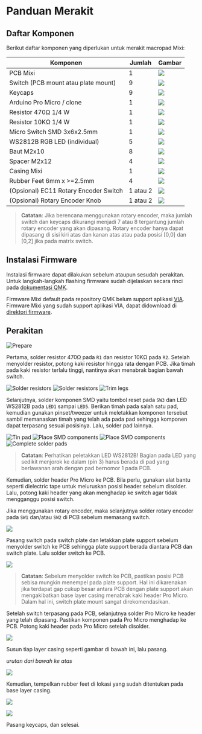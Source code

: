# Panduan Merakit

## Daftar Komponen

Berikut daftar komponen yang diperlukan untuk merakit macropad Mixi:

| Komponen                              |   Jumlah | Gambar                                |
|---------------------------------------|----------|---------------------------------------|
| PCB Mixi                              |        1 | ![](https://i.imgur.com/G1R2raZt.jpg) |
| Switch (PCB mount atau plate mount)   |        9 | ![](https://i.imgur.com/IYepZ86t.jpg) |
| Keycaps                               |        9 | ![](https://i.imgur.com/IUYmllPt.jpg) |
| Arduino Pro Micro / clone             |        1 | ![](https://i.imgur.com/X5aqknNt.jpg) |
| Resistor 470Ω 1/4 W                   |        1 | ![](https://i.imgur.com/f5QIO8tt.jpg) |
| Resistor 10KΩ 1/4 W                   |        1 | ![](https://i.imgur.com/B0Q0Dfmt.jpg) |
| Micro Switch SMD 3x6x2.5mm            |        1 | ![](https://i.imgur.com/arVxMoot.jpg) |
| WS2812B RGB LED (individual)          |        5 | ![](https://i.imgur.com/NDJdu9Kt.jpg) |
| Baut M2x10                            |        8 | ![](https://i.imgur.com/wrFVZyFt.jpg) |
| Spacer M2x12                          |        4 | ![](https://i.imgur.com/oKORk9Et.jpg) |
| Casing Mixi                           |        1 | ![](https://i.imgur.com/Seof9ejt.jpg) |
| Rubber Feet 6mm x >=2.5mm             |        4 | ![](https://i.imgur.com/04lfNT0t.jpg) |
| (Opsional) EC11 Rotary Encoder Switch | 1 atau 2 | ![](https://i.imgur.com/t4BbMint.jpg) |
| (Opsional) Rotary Encoder Knob        | 1 atau 2 | ![](https://i.imgur.com/pJnMIWrt.jpg) |

> **Catatan**: Jika berencana menggunakan rotary encoder, maka jumlah switch dan
> keycaps dikurangi menjadi 7 atau 8 tergantung jumlah rotary encoder yang akan
> dipasang. Rotary encoder hanya dapat dipasang di sisi kiri atas dan kanan atas
> atau pada posisi [0,0] dan [0,2] jika pada matrix switch.

## Instalasi Firmware

Instalasi firmware dapat dilakukan sebelum ataupun sesudah perakitan. Untuk
langkah-langkah flashing firmware sudah dijelaskan secara rinci pada
[dokumentasi QMK](https://docs.qmk.fm/#/newbs_flashing).

Firmware Mixi default pada repository QMK belum support aplikasi
[VIA](https://caniusevia.com). Firmware Mixi yang sudah support aplikasi VIA,
dapat didownload di [direktori firmware](/firmware).

## Perakitan

![Prepare](https://i.imgur.com/G1R2raZm.jpg)

Pertama, solder resistor 470Ω pada `R1` dan resistor 10KΩ pada `R2`. Setelah
menyolder resistor, potong kaki resistor hingga rata dengan PCB. Jika timah pada
kaki resistor terlalu tinggi, nantinya akan menabrak bagian bawah switch.

![Solder resistors](https://i.imgur.com/UX7Z2cUm.jpg)
![Solder resistors](https://i.imgur.com/JEl6zVxm.jpg)
![Trim legs](https://i.imgur.com/12rAxZym.jpg)

Selanjutnya, solder komponen SMD yaitu tombol reset pada `SW3` dan LED WS2812B
pada `LED1` sampai `LED5`. Berikan timah pada salah satu pad, kemudian gunakan
pinset/tweezer untuk meletakkan komponen tersebut sambil memanaskan timah yang
telah ada pada pad sehingga komponen dapat terpasang sesuai posisinya. Lalu,
solder pad lainnya.

![Tin pad](https://i.imgur.com/bWvD9qvm.jpg)
![Place SMD components](https://i.imgur.com/KK0JXVOm.jpg)
![Place SMD components](https://i.imgur.com/CqszDUZm.jpg)
![Complete solder pads](https://i.imgur.com/PdLu1aom.jpg)

> **Catatan**: Perhatikan peletakkan LED WS2812B! Bagian pada LED yang sedikit
> menjorok ke dalam (pin 3) harus berada di pad yang berlawanan arah dengan pad
> bernomor 1 pada PCB.

Kemudian, solder header Pro Micro ke PCB. Bila perlu, gunakan alat bantu seperti
dielectric tape untuk meluruskan posisi header sebelum disolder. Lalu, potong
kaki header yang akan menghadap ke switch agar tidak mengganggu posisi switch.

Jika menggunakan rotary encoder, maka selanjutnya solder rotary encoder pada
`SW1` dan/atau `SW2` di PCB sebelum memasang switch.

![](https://i.imgur.com/s4X3ddYm.jpg)

Pasang switch pada switch plate dan letakkan plate support sebelum menyolder
switch ke PCB sehingga plate support berada diantara PCB dan switch plate. Lalu
solder switch ke PCB.

![](https://i.imgur.com/EmnORK0m.jpg)

> **Catatan**: Sebelum menyolder switch ke PCB, pastikan posisi PCB sebisa
> mungkin menempel pada plate support. Hal ini dikarenakan jika terdapat gap
> cukup besar antara PCB dengan plate support akan mengakibatkan base layer
> casing menabrak kaki header Pro Micro. Dalam hal ini, switch plate mount
> sangat direkomendasikan.

Setelah switch terpasang pada PCB, selanjutnya solder Pro Micro ke header yang
telah dipasang. Pastikan komponen pada Pro Micro menghadap ke PCB. Potong kaki
header pada Pro Micro setelah disolder.

![](https://i.imgur.com/mylS2t2m.jpg)

Susun tiap layer casing seperti gambar di bawah ini, lalu pasang.

*urutan dari bawah ke atas*

![](https://i.imgur.com/Q2gwhIem.jpg)

Kemudian, tempelkan rubber feet di lokasi yang sudah ditentukan pada base layer casing.

![](https://i.imgur.com/ogmd9iIm.jpg)

![](https://i.imgur.com/sv39K2hm.jpg)

Pasang keycaps, dan selesai.

